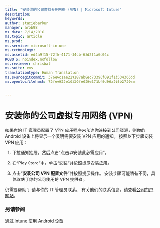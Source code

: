 ```yaml
---
title: "安装你的公司虚拟专用网络 (VPN) | Microsoft Intune"
description: 
keywords: 
author: staciebarker
manager: arob98
ms.date: 7/14/2016
ms.topic: article
ms.prod: 
ms.service: microsoft-intune
ms.technology: 
ms.assetid: ed4a9f15-72fb-4171-84cb-63d2f1a6d04c
ROBOTS: noindex,nofollow
ms.reviewer: chrisbal
ms.suite: ems
translationtype: Human Translation
ms.sourcegitcommit: 376e6c1ae229187ab8ec73390f091f1d534365dd
ms.openlocfilehash: 73fee953e10336fe659e271b49d96a518b2730aa


---
```



# 安装你的公司虚拟专用网络 (VPN)

如果你的 IT 管理员配置了 VPN 应用程序来允许你连接到公司资源，则你的 Android 设备上将显示一个表明需要安装 VPN 应用的通知。 按照以下步骤安装 VPN 应用：

1.  下拉通知抽屉，然后点击“点击以安装此必需应用”。

2.  在“Play Store”中，单击“安装”并按照提示安装应用。

3.  点击“**安装公司 VPN 配置文件**”并按照提示操作。 安装步骤可能稍有不同，具体取决于你的公司使用的 VPN 提供者。



仍需要帮助？ 请与你的 IT 管理员联系。 有关他们的联系信息，请查看[公司门户网站](http://portal.manage.microsoft.com)。

### 另请参阅
[通过 Intune 使用 Android 设备](using-your-android-device-with-intune.md)


<!--HONumber=Jul16_HO3-->


